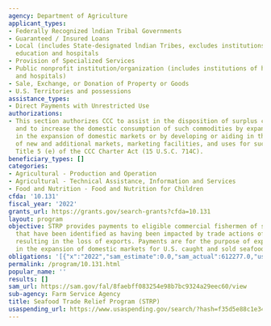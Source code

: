 ```yaml
---
agency: Department of Agriculture
applicant_types:
- Federally Recognized lndian Tribal Governments
- Guaranteed / Insured Loans
- Local (includes State-designated lndian Tribes, excludes institutions of higher
  education and hospitals
- Provision of Specialized Services
- Public nonprofit institution/organization (includes institutions of higher education
  and hospitals)
- Sale, Exchange, or Donation of Property or Goods
- U.S. Territories and possessions
assistance_types:
- Direct Payments with Unrestricted Use
authorizations:
- This section authorizes CCC to assist in the disposition of surplus commodities
  and to increase the domestic consumption of such commodities by expanding or aiding
  in the expansion of domestic markets or by developing or aiding in the development
  of new and additional markets, marketing facilities, and uses for such commodities;
  Title 5 (e) of the CCC Charter Act (15 U.S.C. 714C).
beneficiary_types: []
categories:
- Agricultural - Production and Operation
- Agricultural - Technical Assistance, Information and Services
- Food and Nutrition - Food and Nutrition for Children
cfda: '10.131'
fiscal_year: '2022'
grants_url: https://grants.gov/search-grants?cfda=10.131
layout: program
objective: STRP provides payments to eligible commercial fishermen of seafood commodities
  that have been identified as having been impacted by trade actions of foreign governments
  resulting in the loss of exports. Payments are for the purpose of expanding or aiding
  in the expansion of domestic markets for U.S. caught and sold seafood.
obligations: '[{"x":"2022","sam_estimate":0.0,"sam_actual":612277.0,"usa_spending_actual":1363081.4},{"x":"2023","sam_estimate":2700.0,"sam_actual":0.0,"usa_spending_actual":1246580.31},{"x":"2024","sam_estimate":0.0,"sam_actual":0.0,"usa_spending_actual":0.0}]'
permalink: /program/10.131.html
popular_name: ''
results: []
sam_url: https://sam.gov/fal/8faebff083254e98b7bc9324a29eec60/view
sub-agency: Farm Service Agency
title: Seafood Trade Relief Program (STRP)
usaspending_url: https://www.usaspending.gov/search/?hash=f35d5e88c1e34688a236fd066efa7b8c
---
```

